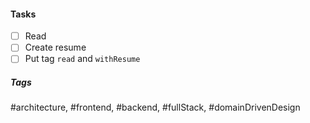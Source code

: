 

#### Tasks
- [ ] Read
- [ ] Create resume
- [ ] Put tag `read` and `withResume`

##### Tags
#architecture, #frontend, #backend, #fullStack, #domainDrivenDesign 
